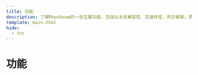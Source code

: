 ```yaml
---
title: 功能
description: 了解Moonbeam的一些主要功能，包括以太坊兼容性、互操作性、共识框架、质押、治理等。
template: main.html
hide:
  - toc
---
```


<h1 class='subsection-title'>功能</h1>
<div class='subsection-wrapper'></div>